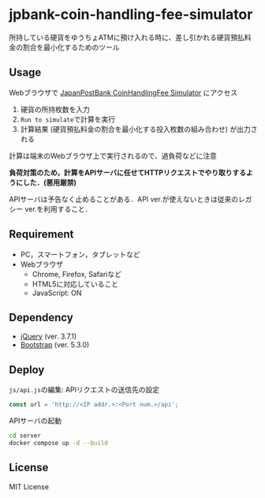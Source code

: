 # jpbank-coin-handling-fee-simulator

所持している硬貨をゆうちょATMに預け入れる時に、差し引かれる硬貨預払料金の割合を最小化するためのツール

## Usage
Webブラウザで [JapanPostBank CoinHandlingFee Simulator](https://jp-bank-coin-handling-fee-sim.matchaism.net) にアクセス
1. 硬貨の所持枚数を入力
2. `Run to simulate`で計算を実行
3. 計算結果 (硬貨預払料金の割合を最小化する投入枚数の組み合わせ) が出力される

計算は端末のWebブラウザ上で実行されるので、過負荷などに注意

**負荷対策のため，計算をAPIサーバに任せてHTTPリクエストでやり取りするようにした．(悪用厳禁)**

APIサーバは予告なく止めることがある．API ver.が使えないときは従来のレガシー ver.を利用すること．

## Requirement
  - PC，スマートフォン，タブレットなど
  - Webブラウザ
    - Chrome, Firefox, Safariなど
    - HTML5に対応していること
    - JavaScript: ON

## Dependency
  - [jQuery](https://jquery.com/) (ver. 3.7.1)
  - [Bootstrap](https://getbootstrap.com/) (ver. 5.3.0)

## Deploy
`js/api.js`の編集: APIリクエストの送信先の設定
```javascript
const url = 'http://<IP addr.>:<Port num.>/api';
```

APIサーバの起動
```bash
cd server
docker compose up -d --build
```

## License
MIT License
